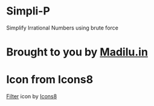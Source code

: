 # Simpli-P
Simplify Irrational Numbers using brute force

# Brought to you by <a href="https://madilu.in/">Madilu.in</a>


# Icon from Icons8
<a target="_blank" href="https://icons8.com/icon/97396/filter">Filter</a> icon by <a target="_blank" href="https://icons8.com">Icons8</a>

